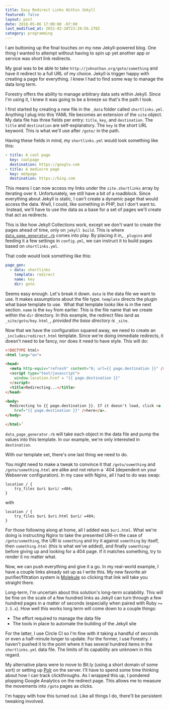 ```yaml
---
title: Easy Redirect Links Within Jekyll
featured: false
layout: post
date: 2018-05-06 17:00:00 -07:00
last_modified_at: 2022-02-28T23:28:56.270Z
category: programming
---
```


I am buttoning up the final touches on my new Jekyll-powered blog. One thing I wanted to attempt without having to spin up yet another app or service was short link redirects.

My goal was to be able to take `http://johnathan.org/goto/something` and have it redirect to a full URL of my choice. Jekyll is trigger happy with creating a page for everything. I knew I had to find some way to manage the data long term.

Forestry offers the ability to manage arbitrary data sets within Jekyll. Since I'm using it, I knew it was going to be a breeze so that's the path I took.

I first started by creating a new file in the `_data` folder called `shortlinks.yml`. Anything I plug into this YAML file becomes an extension of the `site` object. My data file has three fields per entry: `title`, `key`, and `destination`. The `title` and `destination` are self-explanatory. The `key` is the short URL keyword. This is what we'll use after `/goto/` in the path.

Having these fields in mind, my `shortlinks.yml` would look something like this:

```yml
- title: A cool page
  key: coolpage
  destination: https://google.com
- title: A mediocre page
  key: mehpage
  destination: https://bing.com
```

This means I can now access my links under the `site.shortlinks` array by iterating over it. Unfortunately, we still have a bit of a roadblock. Since everything about Jekyll is static, I can't create a dynamic page that would access the data. Wwll, I could, like something in PHP, but I don't want to. &nbsp;Instead, we'll have to use the data as a base for a set of pages we'll create that act as redirects.

This is like how Jekyll Collections work, except we don't want to create the pages ahead of time, only on `jekyll build`. This is where [`data_page_generator.rb`](https://github.com/avillafiorita/jekyll-datapage_gen) comes into play. By placing it in_ `_plugins` and feeding it a few settings in `config.yml`, we can instruct it to build pages based on `shortlinks.yml`.

That code would look something like this:

```yml
page_gen:
  - data: shortlinks
    template: redirect
    name: key
    dir: goto
```

Seems easy enough. Let's break it down. `data` is the data file we want to use. It makes assumptions about the file type. `template` directs the plugin what base template to use. &nbsp;What that template looks like is in the next section. `name` is the `key` from earlier. This is the file name that we create within the `dir` directory. In this example, the redirect files land as `_site/goto/key.html_`_, provided the base directory is_ `_site`.

Now that we have the configuration squared away, we need to create an `_includes/redirect.html` template. Since we're doing immediate redirects, it doesn't need to be fancy, nor does it need to have style. This will do:

```html
<!DOCTYPE html>
<html lang="en">

<head>
  <meta http-equiv="refresh" content="0; url={{ page.destination }}" />
  <script type="text/javascript">
    window.location.href = "{{ page.destination }}"
  </script>
  <title>Redirecting...</title>
</head>

<body>
  Redirecting to {{ page.destination }}. If it doesn't load, click <a
    href="{{ page.destination }}" />here</a>.
</body>

</html>˝
```

`data_page_generator.rb` will take each object in the data file and pump the values into this template. In our example, we're only interested in `destination`.

With our template set, there's one last thing we need to do.

You might need to make a tweak to convince it that `/goto/something` and `/goto/something.html` are alike and not return a `404 (dependent on your Webserver configuration). In my case with Nginx, all I had to do was swap:

```
location / {
    try_files $uri $uri/ =404;
}
```

with

```
location / {
    try_files $uri $uri.html $uri/ =404;
}
```

For those following along at home, all I added was `$uri.html`. What we're doing is instructing Nginx to take the presented URI–in the case of `/goto/something`, the URI is `something` and try it against `something` by itself, then `something.html` (this is what we've added), and finally `something/` before giving up and looking for a 404 page. If it matches something, try to render it no matter what.

Now, we can push everything and give it a go. In my real-world example, I have a couple links already set up as I write this. My new favorite air purifier/filtration system is [Molekule](https://johnathan.org/goto/molekule) so clicking that link will take you straight there.

Long-term, I'm uncertain about this solution's long-term scalability. This will be fine on the scale of a few hundred links as Jekyll can turn through a few hundred pages in a matter of seconds (especially when paired with Ruby `>= 2.5.x`). How well this works long term will come down to a couple things:

- The effort required to manage the data file
- The tools in place to automate the building of the Jekyll site

For the latter, I use Circle CI so I'm fine with it taking a handful of seconds or even a half-minute longer to update. For the former, I use Forestry. I haven't pushed it to the point where it has several hundred items in the `shortlinks.yml` data file. The limits of its capability are unknown in this regard.

My alternative plans were to move to Bit.ly (using a short domain of some sort) or setting up [Polr](https://polrproject.org) on the server. I'll have to spend some time thinking about how I can track clickthroughs. As I wrapped this up, I pondered plopping Google Analytics on the redirect page. This allows me to measure the movements into `/goto` pages as clicks.

I'm happy with how this turned out. Like all things I do, there'll be persistent tweaking involved.

